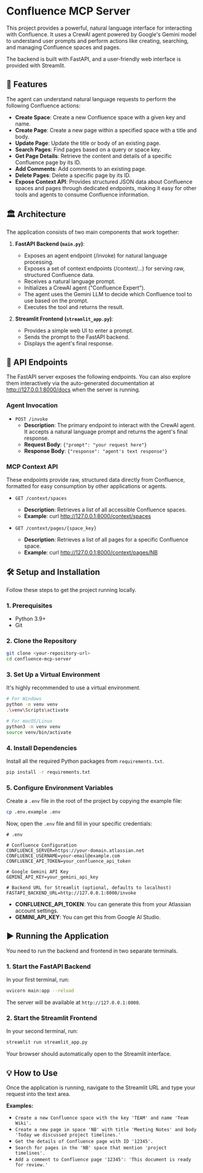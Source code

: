 # Confluence MCP Server

This project provides a powerful, natural language interface for interacting with Confluence. It uses a CrewAI agent powered by Google's Gemini model to understand user prompts and perform actions like creating, searching, and managing Confluence spaces and pages.

The backend is built with FastAPI, and a user-friendly web interface is provided with Streamlit.

## 🚀 Features

The agent can understand natural language requests to perform the following Confluence actions:

- **Create Space**: Create a new Confluence space with a given key and name.
- **Create Page**: Create a new page within a specified space with a title and body.
- **Update Page**: Update the title or body of an existing page.
- **Search Pages**: Find pages based on a query or space key.
- **Get Page Details**: Retrieve the content and details of a specific Confluence page by its ID.
- **Add Comments**: Add comments to an existing page.
- **Delete Pages**: Delete a specific page by its ID.
- **Expose Context API**: Provides structured JSON data about Confluence spaces and pages through dedicated endpoints, making it easy for other tools and agents to consume Confluence information.

## 🏛️ Architecture

The application consists of two main components that work together:

1.  **FastAPI Backend (`main.py`)**:

    - Exposes an agent endpoint (/invoke) for natural language processing.
    - Exposes a set of context endpoints (/context/...) for serving raw, structured Confluence data.
    - Receives a natural language prompt.
    - Initializes a CrewAI agent ("Confluence Expert").
    - The agent uses the Gemini LLM to decide which Confluence tool to use based on the prompt.
    - Executes the tool and returns the result.

2.  **Streamlit Frontend (`streamlit_app.py`)**:
    - Provides a simple web UI to enter a prompt.
    - Sends the prompt to the FastAPI backend.
    - Displays the agent's final response.

## 🔌 API Endpoints

The FastAPI server exposes the following endpoints. You can also explore them interactively via the auto-generated documentation at http://127.0.0.1:8000/docs when the server is running.

### Agent Invocation
- `POST /invoke`
  - **Description**: The primary endpoint to interact with the CrewAI agent. It accepts a natural language prompt and returns the agent's final response.
  - **Request Body**: `{"prompt": "your request here"}`
  - **Response Body**: `{"response": "agent's text response"}`
### MCP Context API
  These endpoints provide raw, structured data directly from Confluence, formatted for easy consumption by other applications or agents.
- `GET /context/spaces`
  - **Description**: Retrieves a list of all accessible Confluence spaces.
  - **Example**: curl http://127.0.0.1:8000/context/spaces

- `GET /context/pages/{space_key}`
  - **Description**: Retrieves a list of all pages for a specific Confluence space.
  - **Example**: curl http://127.0.0.1:8000/context/pages/NB

## 🛠️ Setup and Installation

Follow these steps to get the project running locally.

### 1. Prerequisites

- Python 3.9+
- Git

### 2. Clone the Repository

```bash
git clone <your-repository-url>
cd confluence-mcp-server
```

### 3. Set Up a Virtual Environment

It's highly recommended to use a virtual environment.

```bash
# For Windows
python -m venv venv
.\venv\Scripts\activate

# For macOS/Linux
python3 -m venv venv
source venv/bin/activate
```

### 4. Install Dependencies

Install all the required Python packages from `requirements.txt`.

```bash
pip install -r requirements.txt
```

### 5. Configure Environment Variables

Create a `.env` file in the root of the project by copying the example file:

```bash
cp .env.example .env
```

Now, open the `.env` file and fill in your specific credentials:

```dotenv
# .env

# Confluence Configuration
CONFLUENCE_SERVER=https://your-domain.atlassian.net
CONFLUENCE_USERNAME=your-email@example.com
CONFLUENCE_API_TOKEN=your_confluence_api_token

# Google Gemini API Key
GEMINI_API_KEY=your_gemini_api_key

# Backend URL for Streamlit (optional, defaults to localhost)
FASTAPI_BACKEND_URL=http://127.0.0.1:8000/invoke
```

- **CONFLUENCE_API_TOKEN**: You can generate this from your Atlassian account settings.
- **GEMINI_API_KEY**: You can get this from Google AI Studio.

## ▶️ Running the Application

You need to run the backend and frontend in two separate terminals.

### 1. Start the FastAPI Backend

In your first terminal, run:

```bash
uvicorn main:app --reload
```

The server will be available at `http://127.0.0.1:8000`.

### 2. Start the Streamlit Frontend

In your second terminal, run:

```bash
streamlit run streamlit_app.py
```

Your browser should automatically open to the Streamlit interface.

## 💡 How to Use

Once the application is running, navigate to the Streamlit URL and type your request into the text area.

**Examples:**

- `Create a new Confluence space with the key 'TEAM' and name 'Team Wiki'.`
- `Create a new page in space 'NB' with title 'Meeting Notes' and body 'Today we discussed project timelines.'`
- `Get the details of Confluence page with ID '12345'.`
- `Search for pages in the 'NB' space that mention 'project timelines'.`
- `Add a comment to Confluence page '12345': 'This document is ready for review.'`

